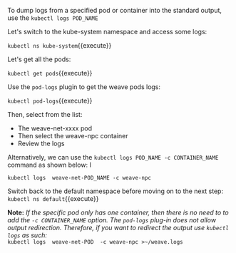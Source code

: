 To dump logs from a specified pod or container into the standard output, use the `kubectl logs POD_NAME`

Let's switch to the kube-system namespace and access some logs: 

`kubectl ns kube-system`{{execute}}  

Let's get all the pods: 
 
`kubectl get pods`{{execute}}

Use the `pod-logs` plugin to get the weave pods logs:

`kubectl pod-logs`{{execute}}  

Then, select from the list: 
- The weave-net-xxxx pod  
- Then select the weave-npc container  
- Review the logs  

Alternatively, we can use the `kubectl logs POD_NAME -c CONTAINER_NAME` command as shown below: I

`kubectl logs  weave-net-POD_NAME -c weave-npc`


Switch back to the default namespace before moving on to the next step:  
`kubectl ns default`{{execute}}


**Note:** 
*If the specific pod only has one container, then there is no need to to add the `-c CONTAINER_NAME` option.*
*The `pod-logs` plug-in does not allow output redirection. Therefore, if you want to redirect the output use `kubectl logs` as such:*  
`kubectl logs  weave-net-POD  -c weave-npc >~/weave.logs`  
